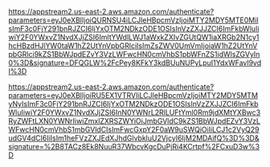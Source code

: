 https://appstream2.us-east-2.aws.amazon.com/authenticate?parameters=eyJ0eXBlIjoiQURNSU4iLCJleHBpcmVzIjoiMTY2MDY5MTE0MiIsImF3c0FjY291bnRJZCI6IjYxOTM2NDkzODE1OSIsInVzZXJJZCI6ImFkbWluIiwiY2F0YWxvZ1NvdXJjZSI6ImltYWdlLWJ1aWxkZXIvZGUtQW1iaXRGb2N1cy1hcHBzdHJlYW0taW1hZ2UtYnVpbGRlciIsImZsZWV0UmVmIjoiaW1hZ2UtYnVpbGRlci9kZS1BbWJpdEZvY3VzLWFwcHN0cmVhbS1pbWFnZS1idWlsZGVyIn0%3D&signature=DFQGLW%2FcPey8KFkY3kdBUuNUPyLpuI1YdxWFavl9vdI%3D

https://appstream2.us-east-2.aws.amazon.com/authenticate?parameters=eyJ0eXBlIjoiRU5EX1VTRVIiLCJleHBpcmVzIjoiMTY2MDY5MTMyNyIsImF3c0FjY291bnRJZCI6IjYxOTM2NDkzODE1OSIsInVzZXJJZCI6ImFkbWluIiwiY2F0YWxvZ1NvdXJjZSI6InN0YWNrL2RlLUFtYml0Rm9jdXMtYXBwc3RyZWFtLXN0YWNrIiwiZmxlZXRSZWYiOiJmbGVldC9kZS1BbWJpdEZvY3VzLWFwcHN0cmVhbS1mbGVldCIsImFwcGxpY2F0aW9uSWQiOiIiLCJ1c2VyQ29udGV4dCI6IiIsIm1heFVzZXJEdXJhdGlvbkluU2VjcyI6IjM2MDAifQ%3D%3D&signature=%2B8TACz8Ek8NuuR37WbcvKgcDuPjRi4KCrtpf%2FCxuD3w%3D

